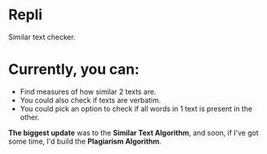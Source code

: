# Repli
Similar text checker.

# Currently, you can:
- Find measures of how similar 2 texts are.
- You could also check if texts are verbatim.
- You could pick an option to check if all words in 1 text is present in the other.

**The biggest update** was to the **Similar Text Algorithm**, and soon, if I've got some time, I'd build the **Plagiarism Algorithm**.